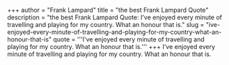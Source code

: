 +++
author = "Frank Lampard"
title = "the best Frank Lampard Quote"
description = "the best Frank Lampard Quote: I've enjoyed every minute of travelling and playing for my country. What an honour that is."
slug = "ive-enjoyed-every-minute-of-travelling-and-playing-for-my-country-what-an-honour-that-is"
quote = '''I've enjoyed every minute of travelling and playing for my country. What an honour that is.'''
+++
I've enjoyed every minute of travelling and playing for my country. What an honour that is.
